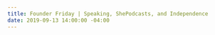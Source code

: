 ```yaml
---
title: Founder Friday | Speaking, ShePodcasts, and Independence
date: 2019-09-13 14:00:00 -04:00
---
```


